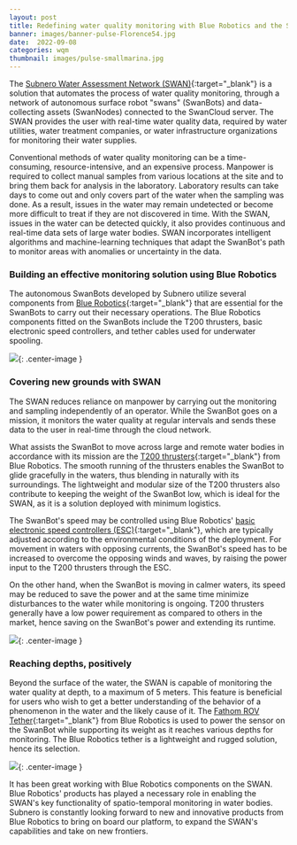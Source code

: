 ```yaml
---
layout: post
title: Redefining water quality monitoring with Blue Robotics and the SWAN
banner: images/banner-pulse-Florence54.jpg
date:  2022-09-08
categories: wqm
thumbnail: images/pulse-smallmarina.jpg
---
```


The [Subnero Water Assessment Network (SWAN)](https://subnero.com/products/swan.html){:target="_blank"} is a solution that automates the process of water quality monitoring, through a network of autonomous surface robot "swans" (SwanBots) and data-collecting assets (SwanNodes) connected to the SwanCloud server. The SWAN provides the user with real-time water quality data, required by water utilities, water treatment companies, or water infrastructure organizations for monitoring their water supplies. 

Conventional methods of water quality monitoring can be a time-consuming, resource-intensive, and an expensive process. Manpower is required to collect manual samples from various locations at the site and to bring them back for analysis in the laboratory. Laboratory results can take days to come out and only covers part of the water when the sampling was done. As a result, issues in the water may remain undetected or become more difficult to treat if they are not discovered in time.
With the SWAN, issues in the water can be detected quickly, it also provides continuous and real-time data sets of large water bodies. SWAN incorporates intelligent algorithms and machine-learning techniques that adapt the SwanBot's path to monitor areas with anomalies or uncertainty in the data.

### Building an effective monitoring solution using Blue Robotics
The autonomous SwanBots developed by Subnero utilize several components from [Blue Robotics](https://bluerobotics.com/){:target="_blank"} that are essential for the SwanBots to carry out their necessary operations. The Blue Robotics components fitted on the SwanBots include the T200 thrusters, basic electronic speed controllers, and tether cables used for underwater spooling.

![]({{site.baseurl}}/images/pulse-Marina.jpg){: .center-image  }

### Covering new grounds with SWAN

The SWAN reduces reliance on manpower by carrying out the monitoring and sampling independently of an operator. While the SwanBot goes on a mission, it monitors the water quality at regular intervals and sends these data to the user in real-time through the cloud network.

What assists the SwanBot to move across large and remote water bodies in accordance with its mission are the [T200 thrusters](https://bluerobotics.com/store/thrusters/t100-t200-thrusters/t200-thruster-r2-rp/){:target="_blank"} from Blue Robotics. The smooth running of the thrusters enables the SwanBot to glide gracefully in the waters, thus blending in naturally with its surroundings. The lightweight and modular size of the T200 thrusters also contribute to keeping the weight of the SwanBot low, which is ideal for the SWAN, as it is a solution deployed with minimum logistics.

The SwanBot's speed may be controlled using Blue Robotics' [basic electronic speed controllers (ESC)](https://bluerobotics.com/store/thrusters/speed-controllers/besc30-r3/){:target="_blank"}, which are typically adjusted according to the environmental conditions of the deployment. For movement in waters with opposing currents, the SwanBot's speed has to be increased to overcome the opposing winds and waves, by raising the power input to the T200 thrusters through the ESC. 

On the other hand, when the SwanBot is moving in calmer waters, its speed may be reduced to save the power and at the same time minimize disturbances to the water while monitoring is ongoing. T200 thrusters generally have a low power requirement as compared to others in the market, hence saving on the SwanBot's power and extending its runtime.

![]({{site.baseurl}}/images/pulse-Florence54.jpg){: .center-image  }

### Reaching depths, positively

Beyond the surface of the water, the SWAN is capable of monitoring the water quality at depth, to a maximum of 5 meters. This feature is beneficial for users who wish to get a better understanding of the behavior of a phenomenon in the water and the likely cause of it. The [Fathom ROV Tether](https://bluerobotics.com/store/cables-connectors/cables/fathom-rov-tether-by-the-meter/){:target="_blank"} from Blue Robotics is used to power the sensor on the SwanBot while supporting its weight as it reaches various depths for monitoring. The Blue Robotics tether is a lightweight and rugged solution, hence its selection.

![]({{site.baseurl}}/images/pulse-spool.png){: .center-image  }

It has been great working with Blue Robotics components on the SWAN. Blue Robotics' products has played a necessary role in enabling the SWAN's key functionality of spatio-temporal monitoring in water bodies. Subnero is constantly looking forward to new and innovative products from Blue Robotics to bring on board our platform, to expand the SWAN's capabilities and take on new frontiers.
